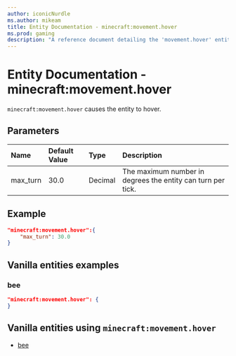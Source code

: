 ```yaml
---
author: iconicNurdle
ms.author: mikeam
title: Entity Documentation - minecraft:movement.hover
ms.prod: gaming
description: "A reference document detailing the 'movement.hover' entity component"
---
```


# Entity Documentation - minecraft:movement.hover

`minecraft:movement.hover` causes the entity to hover.

## Parameters

|Name |Default Value  |Type  |Description  |
|:----------|:----------|:----------|:----------|
| max_turn| 30.0| Decimal| The maximum number in degrees the entity can turn per tick. |

## Example

```json
"minecraft:movement.hover":{
    "max_turn": 30.0
}
```

## Vanilla entities examples

### bee

```json
"minecraft:movement.hover": {
}
```

## Vanilla entities using `minecraft:movement.hover`

- [bee](../../../../Source/VanillaBehaviorPack_Snippets/entities/bee.md)
